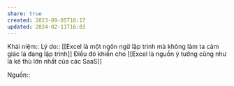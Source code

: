 ```yaml
---
share: true
created: 2023-09-05T16:17
updated: 2024-02-11T16:03
---
```

Khái niệm:: 
Lý do:: [[Excel là một ngôn ngữ lập trình mà không làm ta cảm giác là đang lập trình]]
Điều đó khiến cho [[Excel là nguồn ý tưởng cũng như là kẻ thù lớn nhất của các SaaS]] 


Nguồn:: 